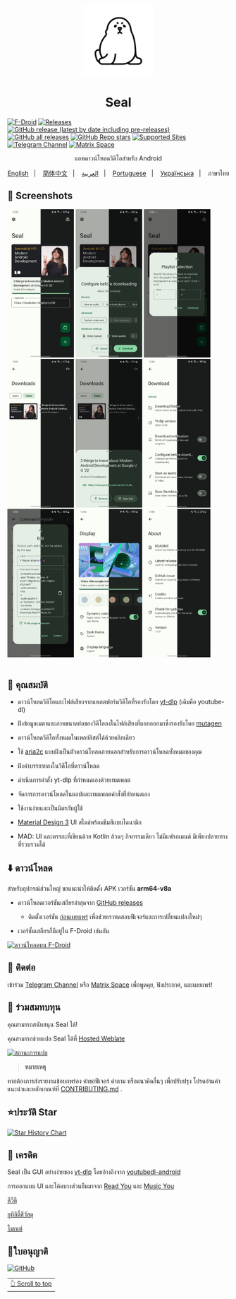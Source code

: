 <div align="center">
<p align="center"> 
	<img src="fastlane/metadata/android/en-US/images/icon.png" width=160 height=160 >
</p>
<h1 align="center">
Seal
</h1>
</div>



[![F-Droid](https://img.shields.io/f-droid/v/com.junkfood.seal.svg?logo=F-Droid&color=green&style=flat-square)](https://f-droid.org/en/packages/com.junkfood.seal)
[![Releases](https://img.shields.io/github/release/JunkFood02/Seal.svg?logo=github&color=171515&label=stable&style=flat-square)](https://github.com/JunkFood02/Seal/releases/latest)
[![GitHub release (latest by date including pre-releases)](https://img.shields.io/github/v/release/JunkFood02/Seal?include_prereleases&label=preview&logo=github)](https://github.com/JunkFood02/Seal/releases)
[![GitHub all releases](https://img.shields.io/github/downloads/JunkFood02/Seal/total?style=flat-square)](https://github.com/JunkFood02/Seal/releases)
[![GitHub Repo stars](https://img.shields.io/github/stars/JunkFood02/Seal?style=flat-square)](https://github.com/JunkFood02/Seal/stargazers)
[![Supported Sites](https://img.shields.io/badge/Supported-Sites-9cf.svg?style=flat-square)](https://github.com/yt-dlp/yt-dlp/blob/master/supportedsites.md)
[![Telegram Channel](https://img.shields.io/badge/Telegram-Seal-blue?style=flat-square&logo=telegram)](https://t.me/seal_app)
[![Matrix Space](https://img.shields.io/badge/Matrix-Seal-Black?style=flat-square&color=black&logo=matrix)](https://matrix.to/#/#seal-space:matrix.org)


<p align="center">
แอพดาวน์โหลดวิดิโอสำหรับ Android
</p>

<p align="center">
<a href="https://github.com/JunkFood02/Seal/blob/main/README.md">English</a>
&nbsp;&nbsp;| &nbsp;&nbsp;
<a href="https://github.com/JunkFood02/Seal/blob/main/README-zh.md">简体中文</a>
&nbsp;&nbsp;| &nbsp;&nbsp;
<a href="https://github.com/JunkFood02/Seal/blob/main/README-ar.md">العربية</a>
&nbsp;&nbsp;| &nbsp;&nbsp;
<a href="https://github.com/JunkFood02/Seal/blob/main/README-pt.md">Portuguese</a>
&nbsp;&nbsp;| &nbsp;&nbsp;
<a href="https://github.com/JunkFood02/Seal/blob/main/README-ua.md">Українська</a>
&nbsp;&nbsp;| &nbsp;&nbsp;
ภาษาไทย
</p>
</div>

## 📱 Screenshots

<div>
<img src="fastlane/metadata/android/en-US/images/phoneScreenshots/1.jpg" width="30%" />
<img src="fastlane/metadata/android/en-US/images/phoneScreenshots/2.jpg" width="30%" />
<img src="fastlane/metadata/android/en-US/images/phoneScreenshots/3.jpg" width="30%" />
<img src="fastlane/metadata/android/en-US/images/phoneScreenshots/4.jpg" width="30%" />
<img src="fastlane/metadata/android/en-US/images/phoneScreenshots/5.jpg" width="30%" />
<img src="fastlane/metadata/android/en-US/images/phoneScreenshots/6.jpg" width="30%" />
<img src="fastlane/metadata/android/en-US/images/phoneScreenshots/7.jpg" width="30%" />
<img src="fastlane/metadata/android/en-US/images/phoneScreenshots/8.jpg" width="30%" />
<img src="fastlane/metadata/android/en-US/images/phoneScreenshots/9.jpg" width="30%" />
</div>



<br>

## 📖 คุณสมบัติ

 - ดาวน์โหลดวิดีโอและไฟล์เสียงจากแพลตฟอร์มวิดีโอที่รองรับโดย [yt-dlp](https://github.com/yt-dlp/yt-dlp) (เดิมคือ youtube-dl)

 - ฝังข้อมูลเมตาและภาพขนาดย่อของวิดีโอลงในไฟล์เสียงที่แยกออกมาซึ่งรองรับโดย [mutagen](https://github.com/quodlibet/mutagen)

 - ดาวน์โหลดวิดีโอทั้งหมดในเพลย์ลิสต์ได้ด้วยคลิกเดียว

 - ใช้ [aria2c](https://github.com/aria2/aria2) แบบฝังเป็นตัวดาวน์โหลดภายนอกสำหรับการดาวน์โหลดทั้งหมดของคุณ

 - ฝังคำบรรยายลงในวิดีโอที่ดาวน์โหลด

 - ดำเนินการคำสั่ง yt-dlp ที่กำหนดเองด้วยเทมเพลต

 - จัดการการดาวน์โหลดในแอปและเทมเพลตคำสั่งที่กำหนดเอง

 - ใช้งานง่ายและเป็นมิตรกับผู้ใช้

 - [Material Design 3](https://m3.material.io/) UI สไตล์พร้อมธีมสีแบบไดนามิก

 - MAD: UI และตรรกะที่เขียนด้วย Kotlin ล้วนๆ  กิจกรรมเดียว ไม่มีแฟรกเมนต์ มีเพียงปลายทางที่รวบรวมได้


## ⬇️ ดาวน์โหลด

 สำหรับอุปกรณ์ส่วนใหญ่ ขอแนะนำให้ติดตั้ง APK เวอร์ชัน **arm64-v8a**

 - ดาวน์โหลดเวอร์ชันเสถียรล่าสุดจาก [GitHub releases](https://github.com/JunkFood02/Seal/releases/latest)
   - ติดตั้งเวอร์ชัน [ก่อนเผยแพร่](https://github.com/JunkFood02/Seal/releases/) เพื่อช่วยเราทดสอบฟีเจอร์และการเปลี่ยนแปลงใหม่ๆ

 - เวอร์ชั้นเสถียรก็มีอยู่ใน F-Droid เช่นกัน

 [<img src="https://fdroid.gitlab.io/artwork/badge/get-it-on.png"
      alt="ดาวน์โหลดบน F-Droid"
      height="70">](https://f-droid.org/packages/com.junkfood.seal/)
      
## 💬 ติดต่อ

 เข้าร่วม [Telegram Channel](https://t.me/seal_app) หรือ [Matrix Space](https://matrix.to/#/#seal-space:matrix.org) เพื่อพูดคุย, ฟังประกาศ, และเผยแพร่!

 ## 🤝 ร่วมสมทบทุน

 คุณสามารถสนับสนุน Seal ได้!

 คุณสามารถช่วยแปล Seal ได้ที่ [Hosted Weblate](https://hosted.weblate.org/projects/seal/)

 [![สถานะการแปล](https://hosted.weblate.org/widgets/seal/-/strings/multi-auto.svg)](https://hosted.weblate.org/engage/seal/)

 >**หมายเหตุ**

 หากต้องการส่งรายงานข้อบกพร่อง คำขอฟีเจอร์ คำถาม หรือแนวคิดอื่นๆ เพื่อปรับปรุง โปรดอ่านคำแนะนำและหลักเกณฑ์ที่ [CONTRIBUTING.md](https://github.com/JunkFood02/Seal/blob/main/CONTRIBUTING.md)  .

 ## ⭐️ประวัติ Star

 [![Star History Chart](https://api.star-history.com/svg?repos=JunkFood02/Seal&type=Timeline)](https://star-history.com/#JunkFood02/Seal&Timeline)

 ## 🧱 เครดิต

 Seal เป็น GUI อย่างง่ายของ [yt-dlp](https://github.com/yt-dlp/yt-dlp) โดยอ้างอิงจาก [youtubedl-android](https://github.com/yausername/youtubedl-android  )

 การออกแบบ UI และโค้ดบางส่วนยืมมาจาก [Read You](https://github.com/Ashinch/ReadYou) และ [Music You](https://github.com/Kyant0/MusicYou)

 [ดีวีดี](https://github.com/yausername/dvd)

 [ยูทิลิตี้สีวัสดุ](https://github.com/material-foundation/material-color-utilities)

 [โมเนต์](https://github.com/Kyant0/Monet)

 ## 📃ใบอนุญาติ

[![GitHub](https://img.shields.io/github/license/JunkFood02/Seal?style=for-the-badge)](https://github.com/JunkFood02/Seal/blob/main/LICENSE)

<div align="right">
<table><td>
<a href="#start-of-content">👆 Scroll to top</a>
</td></table>
</div>

